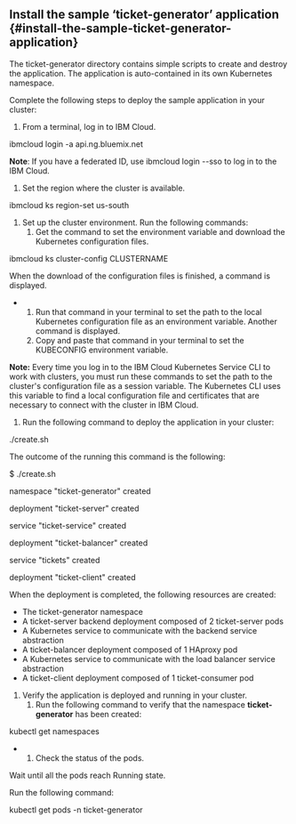 ## Install the sample ‘ticket-generator’ application {#install-the-sample-ticket-generator-application}

The ticket-generator directory contains simple scripts to create and destroy the application. The application is auto-contained in its own Kubernetes namespace.

Complete the following steps to deploy the sample application in your cluster:

1.  From a terminal, log in to IBM Cloud.

ibmcloud login -a api.ng.bluemix.net

**Note**: If you have a federated ID, use ibmcloud login --sso to log in to the IBM Cloud.

1.  Set the region where the cluster is available.

ibmcloud ks region-set us-south

1.  Set up the cluster environment. Run the following commands:
    1.  Get the command to set the environment variable and download the Kubernetes configuration files.

ibmcloud ks cluster-config CLUSTERNAME

When the download of the configuration files is finished, a command is displayed.

*   1.  Run that command in your terminal to set the path to the local Kubernetes configuration file as an environment variable. Another command is displayed.
    2.  Copy and paste that command in your terminal to set the KUBECONFIG environment variable.

**Note:** Every time you log in to the IBM Cloud Kubernetes Service CLI to work with clusters, you must run these commands to set the path to the cluster&#039;s configuration file as a session variable. The Kubernetes CLI uses this variable to find a local configuration file and certificates that are necessary to connect with the cluster in IBM Cloud.

1.  Run the following command to deploy the application in your cluster:

./create.sh

The outcome of the running this command is the following:

$ ./create.sh

namespace &quot;ticket-generator&quot; created

deployment &quot;ticket-server&quot; created

service &quot;ticket-service&quot; created

deployment &quot;ticket-balancer&quot; created

service &quot;tickets&quot; created

deployment &quot;ticket-client&quot; created

When the deployment is completed, the following resources are created:

*   The ticket-generator namespace
*   A ticket-server backend deployment composed of 2 ticket-server pods
*   A Kubernetes service to communicate with the backend service abstraction
*   A ticket-balancer deployment composed of 1 HAproxy pod
*   A Kubernetes service to communicate with the load balancer service abstraction
*   A ticket-client deployment composed of 1 ticket-consumer pod

1.  Verify the application is deployed and running in your cluster.
    1.  Run the following command to verify that the namespace **ticket-generator** has been created:

kubectl get namespaces

*   1.  Check the status of the pods.

Wait until all the pods reach Running state.

Run the following command:

kubectl get pods -n ticket-generator